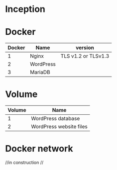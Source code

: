 # Inception

# Docker
|Docker|Name|version|
|------|----|-------|
|1     |Nginx    |TLS v1.2 or TLSv1.3       |
|2     |WordPress    |       | 
|3     |MariaDB    |       |

# Volume
|Volume|Name|
|------|----|
|1     |WordPress database|
|2     |WordPress website files|

# Docker network
//in construction //
